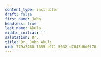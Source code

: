 ```yaml
---
content_type: instructor
draft: false
first_name: John
headless: true
last_name: Akula
middle_initial: ''
salutation: Dr.
title: Dr. John Akula
uid: 779a7460-1655-e971-5032-d7043d6d0f78
---
```


